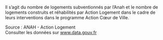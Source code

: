 <p>
Il s’agit du nombre de logements subventionnés par l’Anah et le nombre de logements construits et réhabilités par Action Logement dans le cadre de leurs interventions dans le programme Action Cœur de Ville.</p>
<p class="font-italic body-2">Source : ANAH - Action Logement <br> Consulter les données sur <a target="_blank" href="https://www.data.gouv.fr/fr/datasets/barometre-des-resultats-de-laction-publique/">www.data.gouv.fr</a></p>